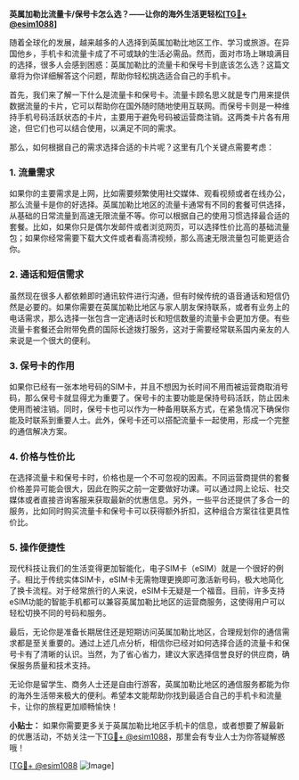 **英属加勒比流量卡/保号卡怎么选？——让你的海外生活更轻松[[TG💪+ @esim1088](https://t.me/s/esim1088)]**

随着全球化的发展，越来越多的人选择到英属加勒比地区工作、学习或旅游。在异国他乡，手机卡和流量卡成了不可或缺的生活必需品。然而，面对市场上琳琅满目的选择，很多人会感到困惑：英属加勒比的流量卡和保号卡到底该怎么选？这篇文章将为你详细解答这个问题，帮助你轻松挑选适合自己的手机卡。

首先，我们来了解一下什么是流量卡和保号卡。流量卡顾名思义就是专门用来提供数据流量的卡片，它可以帮助你在国外随时随地使用互联网。而保号卡则是一种维持手机号码活跃状态的卡片，主要用于避免号码被运营商注销。这两类卡片各有用途，但它们也可以结合使用，以满足不同的需求。

那么，如何根据自己的需求选择合适的卡片呢？这里有几个关键点需要考虑：

### 1. **流量需求**
如果你的主要需求是上网，比如需要频繁使用社交媒体、观看视频或者在线办公，那么流量卡是你的好选择。英属加勒比地区的流量卡通常有不同的套餐可供选择，从基础的日常流量到高速无限流量不等。你可以根据自己的使用习惯选择最合适的套餐。比如，如果你只是偶尔发邮件或者浏览网页，可以选择性价比高的基础流量包；如果你经常需要下载大文件或者看高清视频，那么高速无限流量包可能更适合你。

### 2. **通话和短信需求**
虽然现在很多人都依赖即时通讯软件进行沟通，但有时候传统的语音通话和短信仍然是必要的。如果你需要在英属加勒比地区与家人朋友保持联系，或者有业务上的电话需求，那么选择一张包含一定通话时长和短信数量的流量卡会更加方便。有些流量卡套餐还会附带免费的国际长途拨打服务，这对于需要经常联系国内亲友的人来说是一个很大的便利。

### 3. **保号卡的作用**
如果你已经有一张本地号码的SIM卡，并且不想因为长时间不用而被运营商取消号码，那么保号卡就显得尤为重要了。保号卡的主要功能是保持号码活跃，防止因未使用而被注销。同时，保号卡也可以作为一种备用联系方式，在紧急情况下确保你能及时联系到重要人士。此外，保号卡还可以搭配流量卡一起使用，形成一个完整的通信解决方案。

### 4. **价格与性价比**
在选择流量卡和保号卡时，价格也是一个不可忽视的因素。不同运营商提供的套餐价格差异可能会很大，因此在购买之前一定要做好功课。可以通过网上论坛、社交媒体或者直接咨询客服来获取最新的优惠信息。另外，一些平台还提供了多合一的服务，比如同时购买流量卡和保号卡可以获得额外折扣，这种组合方案往往更具性价比。

### 5. **操作便捷性**
现代科技让我们的生活变得更加智能化，电子SIM卡（eSIM）就是一个很好的例子。相比于传统实体SIM卡，eSIM卡无需物理更换即可激活新号码，极大地简化了换卡流程。对于经常旅行的人来说，eSIM卡无疑是一个福音。目前，许多支持eSIM功能的智能手机都可以兼容英属加勒比地区的运营商服务，这使得用户可以轻松切换不同的号码和服务。

最后，无论你是准备长期居住还是短期访问英属加勒比地区，合理规划你的通信需求都是至关重要的。通过上述几点分析，相信你已经对如何选择合适的流量卡和保号卡有了清晰的认识。当然，为了省心省力，建议大家选择信誉良好的供应商，确保服务质量和技术支持。

无论你是留学生、商务人士还是自由行游客，英属加勒比地区的通信服务都能为你的海外生活带来极大的便利。希望本文能帮助你找到最适合自己的手机卡和流量卡，让你的旅程更加顺畅愉快！

**小贴士：** 如果你需要更多关于英属加勒比地区手机卡的信息，或者想要了解最新的优惠活动，不妨关注一下[TG💪+ @esim1088](https://t.me/s/esim1088)，那里会有专业人士为你答疑解惑哦！

[[TG💪+ @esim1088](https://t.me/s/esim1088) ![Image](https://i.postimg.cc/4NQfJmqS/Snipaste-2025-05-13-00-14-12.png)]